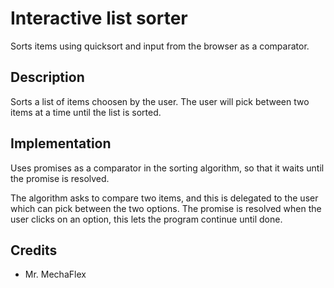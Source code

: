 # Interactive list sorter
Sorts items using quicksort and input from the browser as a comparator.

## Description
Sorts a list of items choosen by the user. The user will pick between two items at a time until the list is sorted.

## Implementation
Uses promises as a comparator in the sorting algorithm, so that it waits until the promise is resolved.

The algorithm asks to compare two items, and this is delegated to the user which can pick between the two options.
The promise is resolved when the user clicks on an option, this lets the program continue until done.

## Credits
- Mr. MechaFlex

